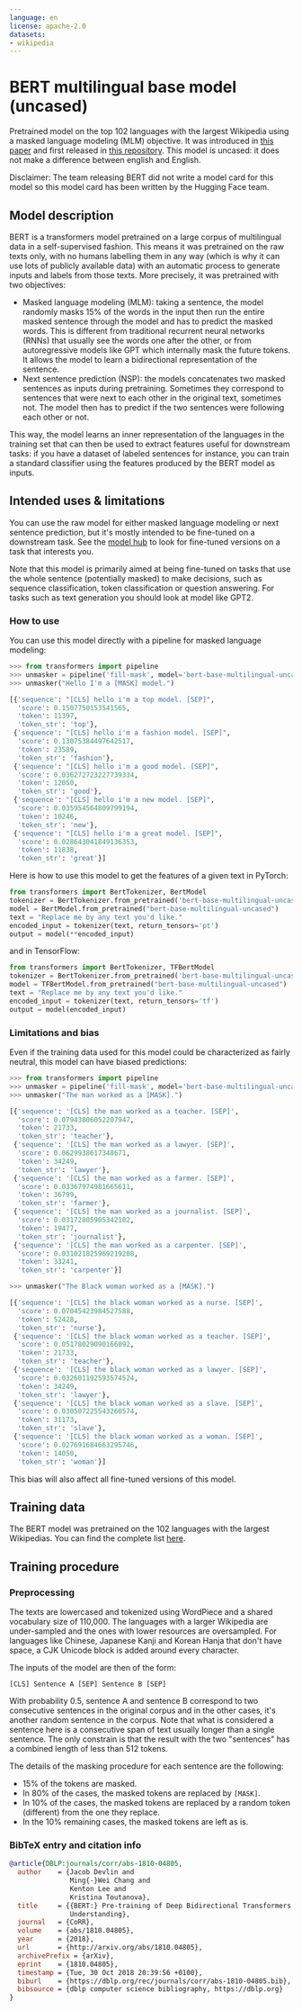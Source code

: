 ```yaml
---
language: en
license: apache-2.0
datasets:
- wikipedia
---
```


# BERT multilingual base model (uncased)

Pretrained model on the top 102 languages with the largest Wikipedia using a masked language modeling (MLM) objective.
It was introduced in [this paper](https://arxiv.org/abs/1810.04805) and first released in
[this repository](https://github.com/google-research/bert). This model is uncased: it does not make a difference
between english and English.

Disclaimer: The team releasing BERT did not write a model card for this model so this model card has been written by
the Hugging Face team.

## Model description

BERT is a transformers model pretrained on a large corpus of multilingual data in a self-supervised fashion. This means
it was pretrained on the raw texts only, with no humans labelling them in any way (which is why it can use lots of
publicly available data) with an automatic process to generate inputs and labels from those texts. More precisely, it
was pretrained with two objectives:

- Masked language modeling (MLM): taking a sentence, the model randomly masks 15% of the words in the input then run
  the entire masked sentence through the model and has to predict the masked words. This is different from traditional
  recurrent neural networks (RNNs) that usually see the words one after the other, or from autoregressive models like
  GPT which internally mask the future tokens. It allows the model to learn a bidirectional representation of the
  sentence.
- Next sentence prediction (NSP): the models concatenates two masked sentences as inputs during pretraining. Sometimes
  they correspond to sentences that were next to each other in the original text, sometimes not. The model then has to
  predict if the two sentences were following each other or not.

This way, the model learns an inner representation of the languages in the training set that can then be used to
extract features useful for downstream tasks: if you have a dataset of labeled sentences for instance, you can train a
standard classifier using the features produced by the BERT model as inputs.

## Intended uses & limitations

You can use the raw model for either masked language modeling or next sentence prediction, but it's mostly intended to
be fine-tuned on a downstream task. See the [model hub](https://huggingface.co/models?filter=bert) to look for
fine-tuned versions on a task that interests you.

Note that this model is primarily aimed at being fine-tuned on tasks that use the whole sentence (potentially masked)
to make decisions, such as sequence classification, token classification or question answering. For tasks such as text
generation you should look at model like GPT2.

### How to use

You can use this model directly with a pipeline for masked language modeling:

```python
>>> from transformers import pipeline
>>> unmasker = pipeline('fill-mask', model='bert-base-multilingual-uncased')
>>> unmasker("Hello I'm a [MASK] model.")

[{'sequence': "[CLS] hello i'm a top model. [SEP]",
  'score': 0.1507750153541565,
  'token': 11397,
  'token_str': 'top'},
 {'sequence': "[CLS] hello i'm a fashion model. [SEP]",
  'score': 0.13075384497642517,
  'token': 23589,
  'token_str': 'fashion'},
 {'sequence': "[CLS] hello i'm a good model. [SEP]",
  'score': 0.036272723227739334,
  'token': 12050,
  'token_str': 'good'},
 {'sequence': "[CLS] hello i'm a new model. [SEP]",
  'score': 0.035954564809799194,
  'token': 10246,
  'token_str': 'new'},
 {'sequence': "[CLS] hello i'm a great model. [SEP]",
  'score': 0.028643041849136353,
  'token': 11838,
  'token_str': 'great'}]
```

Here is how to use this model to get the features of a given text in PyTorch:

```python
from transformers import BertTokenizer, BertModel
tokenizer = BertTokenizer.from_pretrained('bert-base-multilingual-uncased')
model = BertModel.from_pretrained("bert-base-multilingual-uncased")
text = "Replace me by any text you'd like."
encoded_input = tokenizer(text, return_tensors='pt')
output = model(**encoded_input)
```

and in TensorFlow:

```python
from transformers import BertTokenizer, TFBertModel
tokenizer = BertTokenizer.from_pretrained('bert-base-multilingual-uncased')
model = TFBertModel.from_pretrained("bert-base-multilingual-uncased")
text = "Replace me by any text you'd like."
encoded_input = tokenizer(text, return_tensors='tf')
output = model(encoded_input)
```

### Limitations and bias

Even if the training data used for this model could be characterized as fairly neutral, this model can have biased
predictions:

```python
>>> from transformers import pipeline
>>> unmasker = pipeline('fill-mask', model='bert-base-multilingual-uncased')
>>> unmasker("The man worked as a [MASK].")

[{'sequence': '[CLS] the man worked as a teacher. [SEP]',
  'score': 0.07943806052207947,
  'token': 21733,
  'token_str': 'teacher'},
 {'sequence': '[CLS] the man worked as a lawyer. [SEP]',
  'score': 0.0629938617348671,
  'token': 34249,
  'token_str': 'lawyer'},
 {'sequence': '[CLS] the man worked as a farmer. [SEP]',
  'score': 0.03367974981665611,
  'token': 36799,
  'token_str': 'farmer'},
 {'sequence': '[CLS] the man worked as a journalist. [SEP]',
  'score': 0.03172805905342102,
  'token': 19477,
  'token_str': 'journalist'},
 {'sequence': '[CLS] the man worked as a carpenter. [SEP]',
  'score': 0.031021825969219208,
  'token': 33241,
  'token_str': 'carpenter'}]

>>> unmasker("The Black woman worked as a [MASK].")

[{'sequence': '[CLS] the black woman worked as a nurse. [SEP]',
  'score': 0.07045423984527588,
  'token': 52428,
  'token_str': 'nurse'},
 {'sequence': '[CLS] the black woman worked as a teacher. [SEP]',
  'score': 0.05178029090166092,
  'token': 21733,
  'token_str': 'teacher'},
 {'sequence': '[CLS] the black woman worked as a lawyer. [SEP]',
  'score': 0.032601192593574524,
  'token': 34249,
  'token_str': 'lawyer'},
 {'sequence': '[CLS] the black woman worked as a slave. [SEP]',
  'score': 0.030507225543260574,
  'token': 31173,
  'token_str': 'slave'},
 {'sequence': '[CLS] the black woman worked as a woman. [SEP]',
  'score': 0.027691684663295746,
  'token': 14050,
  'token_str': 'woman'}]
```

This bias will also affect all fine-tuned versions of this model.

## Training data

The BERT model was pretrained on the 102 languages with the largest Wikipedias. You can find the complete list
[here](https://github.com/google-research/bert/blob/master/multilingual.md#list-of-languages).

## Training procedure

### Preprocessing

The texts are lowercased and tokenized using WordPiece and a shared vocabulary size of 110,000. The languages with a
larger Wikipedia are under-sampled and the ones with lower resources are oversampled. For languages like Chinese,
Japanese Kanji and Korean Hanja that don't have space, a CJK Unicode block is added around every character. 

The inputs of the model are then of the form:

```
[CLS] Sentence A [SEP] Sentence B [SEP]
```

With probability 0.5, sentence A and sentence B correspond to two consecutive sentences in the original corpus and in
the other cases, it's another random sentence in the corpus. Note that what is considered a sentence here is a
consecutive span of text usually longer than a single sentence. The only constrain is that the result with the two
"sentences" has a combined length of less than 512 tokens.

The details of the masking procedure for each sentence are the following:
- 15% of the tokens are masked.
- In 80% of the cases, the masked tokens are replaced by `[MASK]`.
- In 10% of the cases, the masked tokens are replaced by a random token (different) from the one they replace.
- In the 10% remaining cases, the masked tokens are left as is.


### BibTeX entry and citation info

```bibtex
@article{DBLP:journals/corr/abs-1810-04805,
  author    = {Jacob Devlin and
               Ming{-}Wei Chang and
               Kenton Lee and
               Kristina Toutanova},
  title     = {{BERT:} Pre-training of Deep Bidirectional Transformers for Language
               Understanding},
  journal   = {CoRR},
  volume    = {abs/1810.04805},
  year      = {2018},
  url       = {http://arxiv.org/abs/1810.04805},
  archivePrefix = {arXiv},
  eprint    = {1810.04805},
  timestamp = {Tue, 30 Oct 2018 20:39:56 +0100},
  biburl    = {https://dblp.org/rec/journals/corr/abs-1810-04805.bib},
  bibsource = {dblp computer science bibliography, https://dblp.org}
}
```
